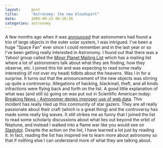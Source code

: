 ```yaml
---
layout:     post
title:      "Astronomy: the new bloodsport"
date:       2005-09-23 04:10:30
categories: astronomy
---
```

A few months ago when it was [announced](http://cnn.com/2005/TECH/space/07/30/new.planet/index.html) that astronomers had found a trio of large objects in the outer solar system, I was intrigued. I've been a huge "Space Fan" ever since I could remember and in the last year or so I've been getting really interested in Astronomy. I found out that there was a Yahoo! group called the [Minor Planet Mailing List](http://groups.yahoo.com/group/mpml/) which has a mailing list where a lot of astronomers talk about what they are finding, how they observe, etc. I joined this list and was expecting to read some really interesting (if not over my head) tidbits about the heavens. Was I in for a surprise. It turns out that the announcement of the new objects was stirring up quite a controversy. Allegations of hacking, blackmail, theft, and all kinds infractions were flying back and forth on the list. A good little explanation of what was (and still is) going on was put out in Scientific American today: [ Breaking News - Astronomer denies improper use of web data](http://www.newscientistspace.com/article.ns?id=dn8033). This incident has really riled up this community of star gazers. They are all really passionate about their craft (which is a great thing) and the controversy has made some really big waves. It still strikes me as funny that I joined the list to read some scholarly discussions about what lies out beyond the orbit of Neptune, and instead I walked into a flame war like you would see on [Slashdot](http://slashdot.org). Despite the action on the list, I have learned a lot just by reading it. In fact, reading the list has inspired me to learn more about astronomy so that if nothing else I can understand more of what they are talking about. 
